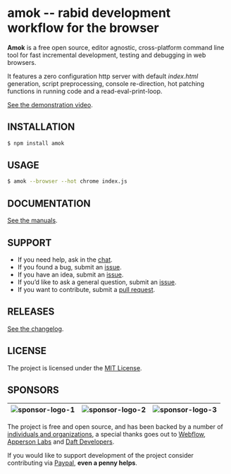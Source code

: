 # amok -- rabid development workflow for the browser

**Amok** is a free open source, editor agnostic, cross-platform command line
tool for fast incremental development, testing and debugging in web browsers.

It features a zero configuration http server with default *index.html*
generation, script preprocessing, console re-direction, hot patching functions
in running code and a read-eval-print-loop.

[See the demonstration video](https://www.youtube.com/watch?v=gOC2yQFsnnE).

## INSTALLATION

```sh
$ npm install amok
```

## USAGE

```sh
$ amok --browser --hot chrome index.js
```

## DOCUMENTATION

[See the manuals](man/readme.md).

## SUPPORT

* If you need help, ask in the [chat](http://gitter.im/caspervonb/amok).
* If you found a bug, submit an [issue](https://github.com/caspervonb/amok/issues).
* If you have an idea, submit an [issue](https://github.com/caspervonb/amok/issues).
* If you’d like to ask a general question, submit an [issue](https://github.com/caspervonb/amok/issues).
* If you want to contribute, submit a [pull request](https://github.com/caspervonb/amok/pulls).

## RELEASES

[See the changelog](changelog.md).

## LICENSE

The project is licensed under the [MIT License](license.md).

## SPONSORS

![sponsor-logo-1] | ![sponsor-logo-2] | ![sponsor-logo-3]
 ---------------- | ----------------- | ----------------

The project is free and open source, and has been backed by a number of
[individuals and organizations](backers.md), a special thanks goes out to
[Webflow](http://webflow.com), [Apperson Labs](http://appersonlabs.com) and
[Daft Developers](http://daftdevelopers.com).

If you would like to support development of the project consider contributing via [Paypal](https://www.paypal.com/cgi-bin/webscr?cmd=_donations&business=E6AAA7DLLQU36&lc=NO&item_name=amok%2ejs&currency_code=USD&bn=PP%2dDonationsBF%3abtn_donate_SM%2egif%3aNonHosted),
**even a penny helps**.

[sponsor-logo-1]: https://cloud.githubusercontent.com/assets/157787/7907794/8407646a-0870-11e5-9231-281f54ec1365.png
[sponsor-logo-2]: https://cloud.githubusercontent.com/assets/157787/7907792/83f849a8-0870-11e5-829b-f77c7b1ac4fa.png
[sponsor-logo-3]: https://cloud.githubusercontent.com/assets/157787/7907793/840666e6-0870-11e5-8620-5e6473301aab.png
